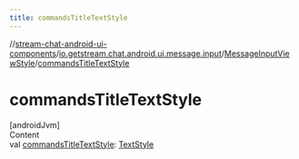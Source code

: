 ```yaml
---
title: commandsTitleTextStyle
---
```

//[stream-chat-android-ui-components](../../../index.md)/[io.getstream.chat.android.ui.message.input](../index.md)/[MessageInputViewStyle](index.md)/[commandsTitleTextStyle](commandsTitleTextStyle.md)



# commandsTitleTextStyle  
[androidJvm]  
Content  
val [commandsTitleTextStyle](commandsTitleTextStyle.md): [TextStyle](../../io.getstream.chat.android.ui.common.style/TextStyle/index.md)  



